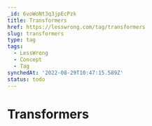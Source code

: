 ```yaml
---
_id: 6voWoNt3q3jpEcPzk
title: Transformers
href: https://lesswrong.com/tag/transformers
slug: transformers
type: tag
tags:
  - LessWrong
  - Concept
  - Tag
synchedAt: '2022-08-29T10:47:15.589Z'
status: todo
---
```


# Transformers
